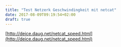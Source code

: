 ```yaml
---
title: "Test Netzerk Geschwindingkeit mit netcat"
date: 2017-08-09T09:19:54+02:00
draft: true
---
```


[http://deice.daug.net/netcat_speed.html](http://deice.daug.net/netcat_speed.html)
